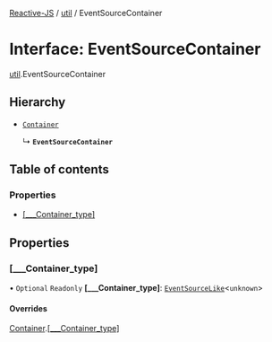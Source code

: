 [Reactive-JS](../README.md) / [util](../modules/util.md) / EventSourceContainer

# Interface: EventSourceContainer

[util](../modules/util.md).EventSourceContainer

## Hierarchy

- [`Container`](containers.Container.md)

  ↳ **`EventSourceContainer`**

## Table of contents

### Properties

- [[\_\_\_Container\_type]](util.EventSourceContainer.md#[___container_type])

## Properties

### [\_\_\_Container\_type]

• `Optional` `Readonly` **[\_\_\_Container\_type]**: [`EventSourceLike`](util.EventSourceLike.md)<`unknown`\>

#### Overrides

[Container](containers.Container.md).[[___Container_type]](containers.Container.md#[___container_type])
